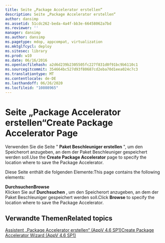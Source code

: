 ```yaml
---
title: Seite „Package Accelerator erstellen“
description: Seite „Package Accelerator erstellen“
author: dansimp
ms.assetid: 51cdc262-beda-4a4f-bb3e-66458062a7bd
ms.reviewer: ''
manager: dansimp
ms.author: dansimp
ms.pagetype: mdop, appcompat, virtualization
ms.mktglfcycl: deploy
ms.sitesec: library
ms.prod: w10
ms.date: 06/16/2016
ms.openlocfilehash: a2d6d239b2305505fc227f831d0f91bc9b6110c1
ms.sourcegitcommit: 354664bc527d93f80687cd2eba70d1eea024c7c3
ms.translationtype: MT
ms.contentlocale: de-DE
ms.lasthandoff: 06/26/2020
ms.locfileid: "10808965"
---
```

# <span data-ttu-id="bceaa-103">Seite „Package Accelerator erstellen“</span><span class="sxs-lookup"><span data-stu-id="bceaa-103">Create Package Accelerator Page</span></span>


<span data-ttu-id="bceaa-104">Verwenden Sie die Seite " **Paket Beschleuniger erstellen** ", um den Speicherort anzugeben, an dem der Paket Beschleuniger gespeichert werden soll.</span><span class="sxs-lookup"><span data-stu-id="bceaa-104">Use the **Create Package Accelerator** page to specify the location where to save the Package Accelerator.</span></span>

<span data-ttu-id="bceaa-105">Diese Seite enthält die folgenden Elemente:</span><span class="sxs-lookup"><span data-stu-id="bceaa-105">This page contains the following elements:</span></span>

<a href="" id="browse"></a>**<span data-ttu-id="bceaa-106">Durchsuchen</span><span class="sxs-lookup"><span data-stu-id="bceaa-106">Browse</span></span>**  
<span data-ttu-id="bceaa-107">Klicken Sie auf **Durchsuchen** , um den Speicherort anzugeben, an dem der Paket Beschleuniger gespeichert werden soll.</span><span class="sxs-lookup"><span data-stu-id="bceaa-107">Click **Browse** to specify the location where to save the Package Accelerator.</span></span>

## <span data-ttu-id="bceaa-108">Verwandte Themen</span><span class="sxs-lookup"><span data-stu-id="bceaa-108">Related topics</span></span>


[<span data-ttu-id="bceaa-109">Assistent „Package Accelerator erstellen“ (AppV 4.6 SP1)</span><span class="sxs-lookup"><span data-stu-id="bceaa-109">Create Package Accelerator Wizard (AppV 4.6 SP1)</span></span>](create-package-accelerator-wizard--appv-46-sp1-.md)

 

 





